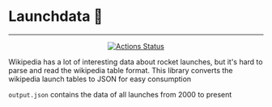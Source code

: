 # Launchdata 🚀

---

<p align="center">
    <a href="https://github.com/vsinha/launchdata/actions">
        <img src="https://img.shields.io/github/workflow/status/vsinha/launchdata/CI.svg?logo=github" alt="Actions Status">
    </a>
</p>

Wikipedia has a lot of interesting data about rocket launches, but it's hard to
parse and read the wikipedia table format. This library converts the wikipedia
launch tables to JSON for easy consumption

`output.json` contains the data of all launches from 2000 to present
